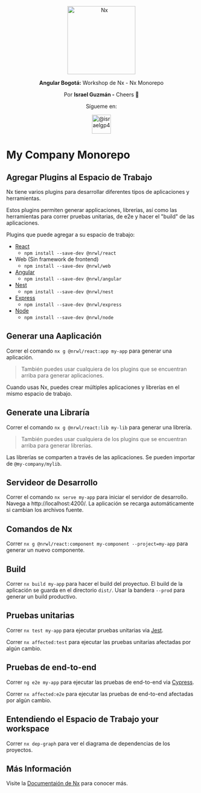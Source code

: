 <p align="center">
  <a href="https://nx.dev/" target="blank"><img src="https://raw.githubusercontent.com/nrwl/nx/master/nx-logo.png" width="180" alt="Nx" /></a>
</p>
  
<p align="center"><b>Angular Bogotá:</b> Workshop de Nx - Nx Monorepo</p>
<p align="center">Por <b>Israel Guzmán -</b> Cheers 🍻</p>
<p align="center">Sígueme en:</p>
<p align="center">
  <a href="https://twitter.com/israelgp4/" target="blank"><img src="https://camo.githubusercontent.com/27c721be6bcac1881e0f3798ee8e2795c58e428f/68747470733a2f2f696d672e69636f6e73382e636f6d2f706c6173746963696e652f34352f3030303030302f747769747465722e706e67" width="50" alt="@israelgp4" /></a>
</p>

# My Company Monorepo

## Agregar Plugins al Espacio de Trabajo

Nx tiene varios plugins para desarrollar diferentes tipos de aplicaciones y herramientas.

Estos plugins permiten generar applicaciones, librerías, así como las herramientas para correr pruebas unitarias, de e2e y hacer el "build" de las aplicaciones.

Plugins que puede agregar a su espacio de trabajo:

- [React](https://reactjs.org)
  - `npm install --save-dev @nrwl/react`
- Web (Sin framework de frontend)
  - `npm install --save-dev @nrwl/web`
- [Angular](https://angular.io)
  - `npm install --save-dev @nrwl/angular`
- [Nest](https://nestjs.com)
  - `npm install --save-dev @nrwl/nest`
- [Express](https://expressjs.com)
  - `npm install --save-dev @nrwl/express`
- [Node](https://nodejs.org)
  - `npm install --save-dev @nrwl/node`

## Generar una Aaplicación

Correr el comando `nx g @nrwl/react:app my-app` para generar una aplicación.

> También puedes usar cualquiera de los plugins que se encuentran arriba para generar aplicaciones.

Cuando usas Nx, puedes crear múltiples aplicaciones y librerías en el mismo espacio de trabajo.

## Generate una Libraría

Correr el comando `nx g @nrwl/react:lib my-lib` para generar una librería.

> También puedes usar cualquiera de los plugins que se encuentran arriba para generar librerías.

Las librerías se comparten a través de las aplicaciones. Se pueden importar de `@my-company/mylib`.

## Servideor de Desarrollo

Correr el comando `nx serve my-app` para iniciar el servidor de desarrollo. Navega a http://localhost:4200/. La aplicación se recarga automáticamente si cambian los archivos fuente.

## Comandos de Nx

Correr `nx g @nrwl/react:component my-component --project=my-app` para generar un nuevo componente.

## Build

Correr `nx build my-app` para hacer el build del proyectuo. El build de la aplicación se guarda en el directorio `dist/`. Usar la bandera `--prod` para generar un build productivo.

## Pruebas unitarias

Correr `nx test my-app` para ejecutar pruebas unitarias via [Jest](https://jestjs.io).

Correr `nx affected:test` para ejecutar las pruebas unitarias afectadas por algún cambio.

## Pruebas de end-to-end

Correr `ng e2e my-app` para ejecutar las pruebas de end-to-end via [Cypress](https://www.cypress.io).

Correr `nx affected:e2e` para ejecutar las pruebas de end-to-end afectadas por algún cambio.

## Entendiendo el Espacio de Trabajo your workspace

Correr `nx dep-graph` para ver el diagrama de dependencias de los proyectos.

## Más Información

Visite la [Documentaión de Nx](https://nx.dev) para conocer más.
